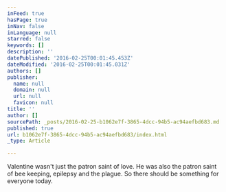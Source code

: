 ```yaml
---
inFeed: true
hasPage: true
inNav: false
inLanguage: null
starred: false
keywords: []
description: ''
datePublished: '2016-02-25T00:01:45.453Z'
dateModified: '2016-02-25T00:01:45.031Z'
authors: []
publisher:
  name: null
  domain: null
  url: null
  favicon: null
title: ''
author: []
sourcePath: _posts/2016-02-25-b1062e7f-3865-4dcc-94b5-ac94aefbd683.md
published: true
url: b1062e7f-3865-4dcc-94b5-ac94aefbd683/index.html
_type: Article

---
```

Valentine wasn't just the patron saint of love. 
He was also the patron saint of bee keeping, epilepsy and the plague. So there should be something for everyone today.